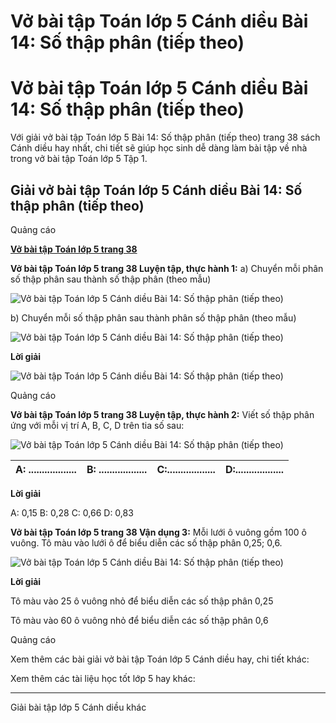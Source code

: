 # Vở bài tập Toán lớp 5 Cánh diều Bài 14: Số thập phân (tiếp theo)

# Vở bài tập Toán lớp 5 Cánh diều Bài 14: Số thập phân (tiếp theo)

Với giải vở bài tập Toán lớp 5 Bài 14: Số thập phân (tiếp theo) trang 38 sách Cánh diều hay nhất, chi tiết sẽ giúp học sinh dễ dàng làm bài tập về nhà trong vở bài tập Toán lớp 5 Tập 1.

## Giải vở bài tập Toán lớp 5 Cánh diều Bài 14: Số thập phân (tiếp theo)

Quảng cáo

[**Vở bài tập Toán lớp 5 trang 38**](https://vietjack.com/vbt-toan-5-cd/vbt-toan-lop-5-trang-38.jsp)

**Vở bài tập Toán lớp 5 trang 38 Luyện tập, thực hành 1:** a) Chuyển mỗi phân số thập phân sau thành số thập phân (theo mẫu)

![Vở bài tập Toán lớp 5 Cánh diều Bài 14: Số thập phân \(tiếp theo\)](https://vietjack.com/vbt-toan-5-cd/images/bai-14-so-thap-phan-tiep-theo.PNG)

b) Chuyển mỗi số thập phân sau thành phân số thập phân (theo mẫu)

![Vở bài tập Toán lớp 5 Cánh diều Bài 14: Số thập phân \(tiếp theo\)](https://vietjack.com/vbt-toan-5-cd/images/bai-14-so-thap-phan-tiep-theo-1.PNG)

**Lời giải**

![Vở bài tập Toán lớp 5 Cánh diều Bài 14: Số thập phân \(tiếp theo\)](https://vietjack.com/vbt-toan-5-cd/images/bai-14-so-thap-phan-tiep-theo-2.PNG)

Quảng cáo

**Vở bài tập Toán lớp 5 trang 38 Luyện tập, thực hành 2:** Viết số thập phân ứng với mỗi vị trí A, B, C, D trên tia số sau:

![Vở bài tập Toán lớp 5 Cánh diều Bài 14: Số thập phân \(tiếp theo\)](https://vietjack.com/vbt-toan-5-cd/images/bai-14-so-thap-phan-tiep-theo-3.PNG)

A: .................. |  B: .................. |  C:.................. |  D:..................  
---|---|---|---  
  
**Lời giải**

A: 0,15 B: 0,28 C: 0,66 D: 0,83

**Vở bài tập Toán lớp 5 trang 38 Vận dụng 3:** Mỗi lưới ô vuông gồm 100 ô vuông. Tô màu vào lưới ô để biểu diễn các số thập phân 0,25; 0,6.

![Vở bài tập Toán lớp 5 Cánh diều Bài 14: Số thập phân \(tiếp theo\)](https://vietjack.com/vbt-toan-5-cd/images/bai-14-so-thap-phan-tiep-theo-4.PNG)

**Lời giải**

Tô màu vào 25 ô vuông nhỏ để biểu diễn các số thập phân 0,25

Tô màu vào 60 ô vuông nhỏ để biểu diễn các số thập phân 0,6

Quảng cáo

Xem thêm các bài giải vở bài tập Toán lớp 5 Cánh diều hay, chi tiết khác:

Xem thêm các tài liệu học tốt lớp 5 hay khác:

* * *

Giải bài tập lớp 5 Cánh diều khác
